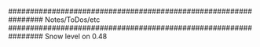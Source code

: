 ################################################################
				Notes/ToDos/etc
################################################################
	Snow level on 0.48